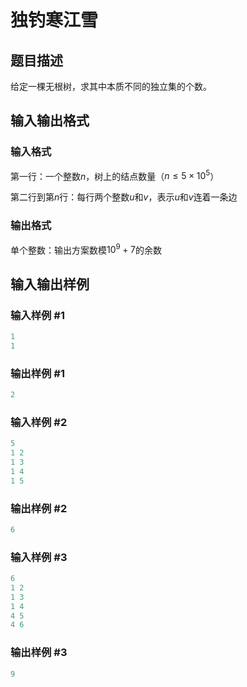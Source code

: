# 独钓寒江雪

## 题目描述

给定一棵无根树，求其中本质不同的独立集的个数。

## 输入输出格式

### 输入格式

第一行：一个整数$n$，树上的结点数量（$n \leq 5\times 10^5$）

第二行到第$n$行：每行两个整数$u$和$v$，表示$u$和$v$连着一条边

### 输出格式

单个整数：输出方案数模$10^9+7$的余数

## 输入输出样例

### 输入样例 #1

```cpp
1
1
```


### 输出样例 #1

```cpp
2
```


### 输入样例 #2

```cpp
5
1 2
1 3
1 4
1 5
```


### 输出样例 #2

```cpp
6
```


### 输入样例 #3

```cpp
6
1 2
1 3
1 4
4 5
4 6
```


### 输出样例 #3

```cpp
9
```


